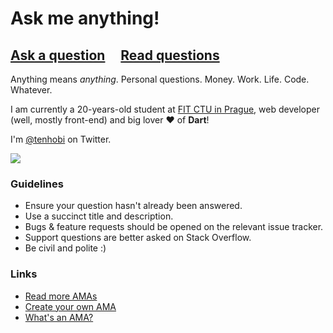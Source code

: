 # Ask me anything!

## [Ask a question](../../issues/new) &nbsp;&nbsp;&nbsp; [Read questions](../../issues?q=is%3Aissue+is%3Aclosed)

Anything means *anything*. Personal questions. Money. Work. Life. Code. Whatever.

I am currently a 20-years-old student at [FIT CTU in Prague](http://fit.cvut.cz/en), web developer (well, mostly front-end) and big lover ❤ of **Dart**!

I'm [@tenhobi](https://twitter.com/tenhobi) on Twitter.

![](http://media.giphy.com/media/n95ZR0la65iuY/giphy.gif)

### Guidelines

- Ensure your question hasn't already been answered.
- Use a succinct title and description.
- Bugs & feature requests should be opened on the relevant issue tracker.
- Support questions are better asked on Stack Overflow.
- Be civil and polite :)

### Links

- [Read more AMAs](https://github.com/sindresorhus/amas)
- [Create your own AMA](https://github.com/sindresorhus/amas/blob/master/create-ama.md)
- [What's an AMA?](https://en.wikipedia.org/wiki/Reddit#IAmA_and_AMA)

